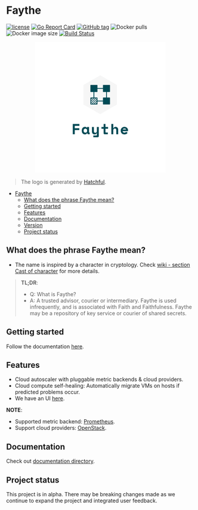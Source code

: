 # Faythe

[![license](https://img.shields.io/badge/license-Apache%20v2.0-blue.svg)](LICENSE)
[![Go Report Card](https://goreportcard.com/badge/github.com/vCloud-DFTBA/faythe)](https://goreportcard.com/report/github.com/vCloud-DFTBA/faythe)
[![GitHub tag](https://img.shields.io/github/tag/vCloud-DFTBA/faythe.svg)](https://github.com/vCloud-DFTBA/faythe/tags)
![Docker pulls](https://img.shields.io/docker/pulls/kiennt26/faythe?logo=docker)
![Docker image size](https://img.shields.io/microbadger/image-size/kiennt26/faythe?logo=docker)
[![Build Status](https://travis-ci.org/vCloud-DFTBA/faythe.svg?branch=master)](https://travis-ci.org/vCloud-DFTBA/faythe)


<p align="center">
  <img width="350px" height="350px" src="./logo/logo_transparent.png">
</p>

> The logo is generated by [Hatchful](https://hatchful.shopify.com/).

- [Faythe](#faythe)
  - [What does the phrase Faythe mean?](#what-does-the-phrase-faythe-mean)
  - [Getting started](#getting-started)
  - [Features](#features)
  - [Documentation](#documentation)
  - [Version](#version)
  - [Project status](#project-status)

## What does the phrase Faythe mean?

* The name is inspired by a character in cryptology. Check [wiki - section Cast of character](https://en.wikipedia.org/wiki/Alice_and_Bob) for more details.

> **TL;DR**:
> * Q: What is Faythe?
> * A: A trusted advisor, courier or intermediary. Faythe is used infrequently, and is associated with Faith and Faithfulness. Faythe may be a repository of key service or courier of shared secrets.

## Getting started

Follow the documentation [here](./docs/getting-started.md).

## Features

* Cloud autoscaler with pluggable metric backends & cloud providers.
* Cloud compute self-healing: Automatically migrate VMs on hosts if predicted problems occur.
* We have an UI [here](https://github.com/vCloud-DFTBA/faythe-ui).

**NOTE**:
* Supported metric backend: [Prometheus](prometheus.io/).
* Support cloud providers: [OpenStack](openstack.org/).

## Documentation

Check out [documentation directory](./docs).

## Project status

This project is in alpha. There may be breaking changes made as we continue to expand the project and integrated user feedback.
